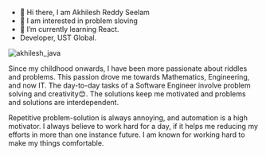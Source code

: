 - 👋 Hi there, I am Akhilesh Reddy Seelam
- 👀 I am interested in problem sloving
- 🌱 I’m currently learning React. 
- Developer, UST Global.



![akhilesh_java](https://user-images.githubusercontent.com/60172036/139593612-c62c90f6-1e67-4649-beae-4b7b6af74f74.png)

Since my childhood onwards, I have been more passionate about riddles and problems. This passion drove me towards Mathematics, Engineering, and now IT. The day-to-day tasks of a Software Engineer involve problem solving and creativity😊. The solutions keep me motivated and problems and solutions are interdependent.

Repetitive problem-solution is always annoying, and automation is a high motivator. I always believe to work hard for a day, if it helps me reducing my efforts in more than one instance future. I am known for working hard to make my things comfortable.
